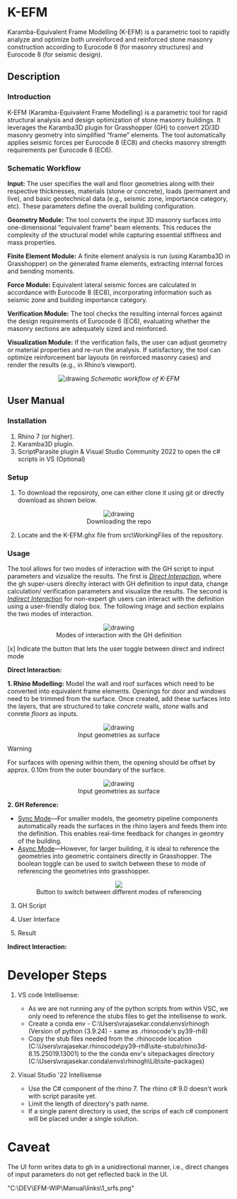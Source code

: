 # K-EFM
Karamba-Equivalent Frame Modelling (K-EFM) is a parametric tool to rapidly analyze and optimize both unreinforced and reinforced stone masonry construction according to Eurocode 6 (for masonry structures) and Eurocode 8 (for seismic design). 

## Description

### Introduction

K-EFM (Karamba-Equivalent Frame Modelling) is a parametric tool for rapid structural analysis and design optimization of stone masonry buildings. It leverages the Karamba3D plugin for Grasshopper (GH) to convert 2D/3D masonry geometry into simplified “frame” elements. The tool automatically applies seismic forces per Eurocode 8 (EC8) and checks masonry strength requirements per Eurocode 6 (EC6).

### Schematic Workflow

**Input:** The user specifies the wall and floor geometries along with their respective thicknesses, materials (stone or concrete), loads (permanent and live), and basic geotechnical data (e.g., seismic zone, importance category, etc). These parameters define the overall building configuration.

**Geometry Module:** The tool converts the input 3D masonry surfaces into one-dimensional “equivalent frame” beam elements. This reduces the complexity of the structural model while capturing essential stiffness and mass properties.

**Finite Element Module:** A finite element analysis is run (using Karamba3D in Grasshopper) on the generated frame elements, extracting internal forces and bending moments.

**Force Module:** Equivalent lateral seismic forces are calculated in accordance with Eurocode 8 (EC8), incorporating information such as seismic zone and building importance category.

**Verification Module:** The tool checks the resulting internal forces against the design requirements of Eurocode 6 (EC6), evaluating whether the masonry sections are adequately sized and reinforced.

**Visualization Module:** If the verification fails, the user can adjust geometry or material properties and re-run the analysis. If satisfactory, the tool can optimize reinforcement bar layouts (in reinforced masonry cases) and render the results (e.g., in Rhino’s viewport).

<!-- ![Description of image](Manual/links/Scheme.png) -->
<p align="center">
    <img src="Manual/links/Scheme.png" alt="drawing" />
    <em>Schematic workflow of K-EFM</em>
</p>


## User Manual

### Installation 

1. Rhino 7 (or higher).
2. Karamba3D plugin.
3. ScriptParasite plugin & Visual Studio Community 2022 to open the c# scripts in VS (Optional) 

### Setup

1. To download the reposiroty, one can either clone it using git or directly download as shown below.  

<!-- ![Download the repository](Manual/links/Download_Repo.png) -->

<figure align="center">
    <img src="Manual/links/Download_Repo.png" alt="drawing"/>
    <figcaption>Downloading the repo</figcaption>
</figure>

2. Locate and the K-EFM.ghx file from src\WorkingFiles of the repository.

### Usage

The tool allows for two modes of interaction with the GH script to input parameters and vizualize the results. The first is <ins>*Direct Interaction*</ins>, where the gh super-users direclty interact with GH definition to input data, change calculation/ verification parameters and visualize the results. The second is <ins>*Indirect Interaction*</ins> for non-expert gh users can interact with the definition using a user-friendly dialog box. The following image and section explains the two modes of interaction. 

<figure  align="center">
    <img src="Manual/links/UI.png" alt="drawing" />
    <figcaption>Modes of interaction with the GH definition</figcaption>
</figure >

[x] Indicate the button that lets the user toggle between direct and indirect mode

**Direct Interaction:**

**1. Rhino Modelling:** Model the wall and roof surfaces which need to be converted into equivalent frame elements. Openings for door and windows need to be trimmed from the surface. Once created, add these surfaces into the layers, that are structured to take *concrete* walls, *stone* walls and conrete *floors* as inputs. 

<figure align="center">
    <img src="Manual/links/Layer_Structure.png" alt="drawing" />
    <figcaption>Input geometries as surface</figcaption>
</figure>

> [!WARNING]  
> For surfaces with opening within them, the opening should be offset by approx. 0.10m from the outer boundary of the surface.
><figure align="center">
>    <img src="Manual/links/Opening_Gap.png" alt="drawing" />
>    <figcaption>Input geometries as surface</figcaption>
></figure>


**2. GH Reference:** 
* <ins>Sync Mode</ins>—For smaller models, the geometry pipeline components automatically reads the surfaces in the rhino layers and feeds them into the definition. This enables real-time feedback for changes in geomtry of the building. 
* <ins>Async Mode</ins>—However, for larger building, it is ideal to reference the geometries into geometric containers directly in Grasshopper. The boolean toggle can be used to switch between these to mode of referencing the geometries into grasshopper. 

<figure align="center">
    <img src="Manual/links/Sync_Async Mode_Button.png" />
    <figcaption>Button to switch between different modes of referencing </figcaption>
</figure>

3. GH Script

4. User Interface 

5. Result 

**Indirect Interaction:**

# Developer Steps
1. VS code Intellisense:
    - As we are not running any of the python scripts from within VSC, we only need to reference the stubs files to get the intellisense to work. 
    - Create a conda env - C:\Users\vrajasekar\.conda\envs\rhinogh (Version of python (3.9.24) - same as .rhinocode's py39-rh8)
    - Copy the stub files needed from the .rhinocode location (C:\Users\vrajasekar\.rhinocode\py39-rh8\site-stubs\rhino3d-8.15.25019.13001) to the the conda env's sitepackages directory (C:\Users\vrajasekar\.conda\envs\rhinogh\Lib\site-packages)

2. Visual Studio '22 Intellisense
    - Use the C# component of the rhino 7. The rhino c# 9.0 doesn't work with script parasite yet.
    - Limit the length of directory's path name.
    - If a single parent directory is used, the scrips of each c# component will be placed under a single solution. 

# Caveat
The UI form writes data to gh in a unidirectional manner, i.e., direct changes of input parameters do not get reflected back in the UI. 

"C:\DEV\EFM-WIP\Manual\links\1_srfs.png"